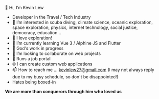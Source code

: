 👋 Hi, I’m Kevin Lew
- Developer in the Travel / Tech Industry
- 👀 I’m interested in scuba diving, climate science, oceanic exploration, space exploration, physics, internet technology, social justice, democracy, education ..
- 🧡 I love exploration!
- 🌱 I’m currently learning Vue 3 / Alphine JS and Flutter
- 🙏 God's work in progress
- 💞️ I’m looking to collaborate on web projects
- 💼 Runs a job portal
- 🌐 I can create custom web applications
- 📫 How to reach me ... kevinlew27@gmail.com (I may not always reply due to my busy schedule, so don't be disappointed!)
- Hates being boxed-in

**We are more than conquerors through him who loved us**

<!---
lewweiming/lewweiming is a ✨ special ✨ repository because its `README.md` (this file) appears on your GitHub profile.
You can click the Preview link to take a look at your changes.
--->

